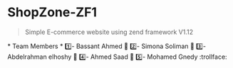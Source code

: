 # ShopZone-ZF1
> Simple E-commerce website using zend framework V1.12

\* Team Members \*
:one:- Bassant Ahmed :girl:
:two:- Simona Soliman :girl:
:three:- Abdelrahman elhoshy :boy:
:four:- Ahmed Saad :boy:
:five:- Mohamed Gnedy :trollface:

